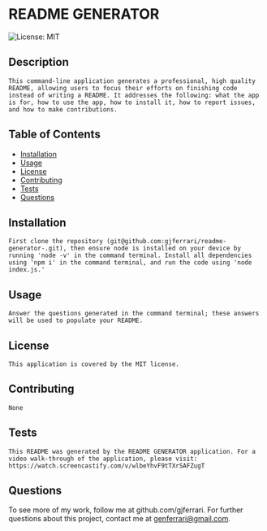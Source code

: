 # README GENERATOR

![License: MIT](https://img.shields.io/badge/License-MIT-yellow.svg)

## Description

    This command-line application generates a professional, high quality README, allowing users to focus their efforts on finishing code instead of writing a README. It addresses the following: what the app is for, how to use the app, how to install it, how to report issues, and how to make contributions.

## Table of Contents

- [Installation](#installation)
- [Usage](#usage)
- [License](#license)
- [Contributing](#contributing)
- [Tests](#tests)
- [Questions](#questions)

## Installation

    First clone the repository (git@github.com:gjferrari/readme-generator-.git), then ensure node is installed on your device by running 'node -v' in the command terminal. Install all dependencies using 'npm i' in the command terminal, and run the code using 'node index.js.'

## Usage

    Answer the questions generated in the command terminal; these answers will be used to populate your README.

## License

    This application is covered by the MIT license.

## Contributing

    None

## Tests

    This README was generated by the README GENERATOR application. For a video walk-through of the application, please visit: https://watch.screencastify.com/v/wlbeYhvF9tTXrSAFZugT

## Questions

To see more of my work, follow me at github.com/gjferrari.
For further questions about this project, contact me at genferrari@gmail.com.
